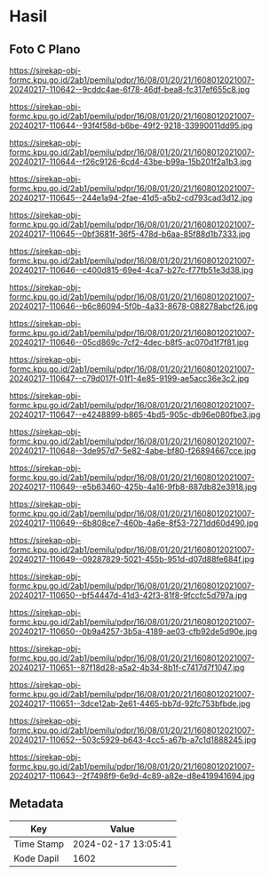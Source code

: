 # Hasil

## Foto C Plano

https://sirekap-obj-formc.kpu.go.id/2ab1/pemilu/pdpr/16/08/01/20/21/1608012021007-20240217-110642--9cddc4ae-6f78-46df-bea8-fc317ef655c8.jpg

https://sirekap-obj-formc.kpu.go.id/2ab1/pemilu/pdpr/16/08/01/20/21/1608012021007-20240217-110644--93f4f58d-b6be-49f2-9218-33990011dd95.jpg

https://sirekap-obj-formc.kpu.go.id/2ab1/pemilu/pdpr/16/08/01/20/21/1608012021007-20240217-110644--f26c9126-6cd4-43be-b99a-15b201f2a1b3.jpg

https://sirekap-obj-formc.kpu.go.id/2ab1/pemilu/pdpr/16/08/01/20/21/1608012021007-20240217-110645--244e1a94-2fae-41d5-a5b2-cd793cad3d12.jpg

https://sirekap-obj-formc.kpu.go.id/2ab1/pemilu/pdpr/16/08/01/20/21/1608012021007-20240217-110645--0bf3681f-36f5-478d-b6aa-85f88d1b7333.jpg

https://sirekap-obj-formc.kpu.go.id/2ab1/pemilu/pdpr/16/08/01/20/21/1608012021007-20240217-110646--c400d815-69e4-4ca7-b27c-f77fb51e3d38.jpg

https://sirekap-obj-formc.kpu.go.id/2ab1/pemilu/pdpr/16/08/01/20/21/1608012021007-20240217-110646--b6c86094-5f0b-4a33-8678-088278abcf26.jpg

https://sirekap-obj-formc.kpu.go.id/2ab1/pemilu/pdpr/16/08/01/20/21/1608012021007-20240217-110646--05cd869c-7cf2-4dec-b8f5-ac070d1f7f81.jpg

https://sirekap-obj-formc.kpu.go.id/2ab1/pemilu/pdpr/16/08/01/20/21/1608012021007-20240217-110647--c79d017f-01f1-4e85-9199-ae5acc36e3c2.jpg

https://sirekap-obj-formc.kpu.go.id/2ab1/pemilu/pdpr/16/08/01/20/21/1608012021007-20240217-110647--e4248899-b865-4bd5-905c-db96e080fbe3.jpg

https://sirekap-obj-formc.kpu.go.id/2ab1/pemilu/pdpr/16/08/01/20/21/1608012021007-20240217-110648--3de957d7-5e82-4abe-bf80-f26894667cce.jpg

https://sirekap-obj-formc.kpu.go.id/2ab1/pemilu/pdpr/16/08/01/20/21/1608012021007-20240217-110649--e5b63460-425b-4a16-9fb8-887db82e3918.jpg

https://sirekap-obj-formc.kpu.go.id/2ab1/pemilu/pdpr/16/08/01/20/21/1608012021007-20240217-110649--6b808ce7-460b-4a6e-8f53-7271dd60d490.jpg

https://sirekap-obj-formc.kpu.go.id/2ab1/pemilu/pdpr/16/08/01/20/21/1608012021007-20240217-110649--09287829-5021-455b-951d-d07d88fe684f.jpg

https://sirekap-obj-formc.kpu.go.id/2ab1/pemilu/pdpr/16/08/01/20/21/1608012021007-20240217-110650--bf54447d-41d3-42f3-81f8-9fccfc5d797a.jpg

https://sirekap-obj-formc.kpu.go.id/2ab1/pemilu/pdpr/16/08/01/20/21/1608012021007-20240217-110650--0b9a4257-3b5a-4189-ae03-cfb92de5d90e.jpg

https://sirekap-obj-formc.kpu.go.id/2ab1/pemilu/pdpr/16/08/01/20/21/1608012021007-20240217-110651--87f18d28-a5a2-4b34-8b1f-c7417d7f1047.jpg

https://sirekap-obj-formc.kpu.go.id/2ab1/pemilu/pdpr/16/08/01/20/21/1608012021007-20240217-110651--3dce12ab-2e61-4465-bb7d-92fc753bfbde.jpg

https://sirekap-obj-formc.kpu.go.id/2ab1/pemilu/pdpr/16/08/01/20/21/1608012021007-20240217-110652--503c5929-b643-4cc5-a67b-a7c1d1888245.jpg

https://sirekap-obj-formc.kpu.go.id/2ab1/pemilu/pdpr/16/08/01/20/21/1608012021007-20240217-110643--2f7498f9-6e9d-4c89-a82e-d8e419941694.jpg


## Metadata

| Key        | Value               |
| ---------- | ------------------- |
| Time Stamp | 2024-02-17 13:05:41 |
| Kode Dapil | 1602                |



